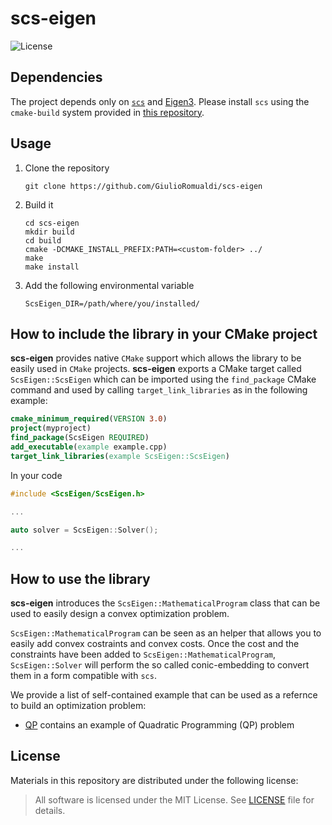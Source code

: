 # scs-eigen

![License](https://img.shields.io/badge/License-MIT-yellow.svg)

## Dependencies
The project depends only on [`scs`](https://github.com/cvxgrp/scs) and [Eigen3](http://eigen.tuxfamily.org/index.php?title=Main_Page). Please install `scs` using the `cmake-build` system provided in [this repository](https://github.com/dic-iit/scs-cmake-buildsystem).

## Usage
1. Clone the repository

   ```
   git clone https://github.com/GiulioRomualdi/scs-eigen
   ```
2. Build it

   ```
   cd scs-eigen
   mkdir build
   cd build
   cmake -DCMAKE_INSTALL_PREFIX:PATH=<custom-folder> ../
   make
   make install
   ```
3. Add the following environmental variable
   ```
   ScsEigen_DIR=/path/where/you/installed/
   ```

## How to include the library in your CMake project
**scs-eigen** provides native `CMake` support which allows the library to be easily used in `CMake` projects.
**scs-eigen** exports a CMake target called `ScsEigen::ScsEigen` which can be imported using the `find_package` CMake command and used by calling `target_link_libraries` as in the following example:
```cmake
cmake_minimum_required(VERSION 3.0)
project(myproject)
find_package(ScsEigen REQUIRED)
add_executable(example example.cpp)
target_link_libraries(example ScsEigen::ScsEigen)
```

In your code
```cpp
#include <ScsEigen/ScsEigen.h>

...

auto solver = ScsEigen::Solver();

...
```

## How to use the library
**scs-eigen** introduces the `ScsEigen::MathematicalProgram` class that can be used to easily design a convex optimization problem.

`ScsEigen::MathematicalProgram` can be seen as an helper that allows you to easily add convex costraints and convex costs. Once the cost and the constraints have been added to `ScsEigen::MathematicalProgram`, `ScsEigen::Solver` will perform the so called conic-embedding to convert them in a form compatible with `scs`.

We provide a list of self-contained example that can be used as a refernce to build an optimization problem:
- [QP](pages/qp.md) contains an example of Quadratic Programming (QP) problem

## License
Materials in this repository are distributed under the following license:

> All software is licensed under the MIT License. See [LICENSE](https://github.com/GiulioRomualdi/scs-eigen/blob/main/LICENSE) file for details.
